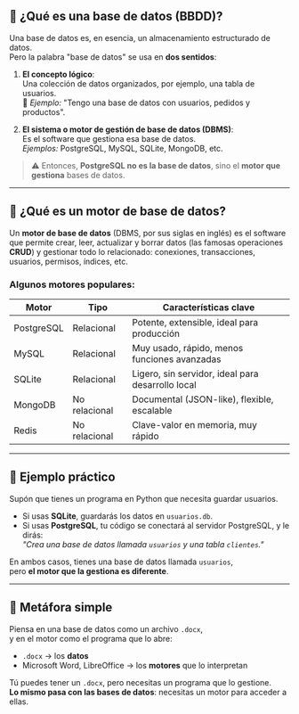 ## 🧠 ¿Qué es una base de datos (BBDD)?

Una base de datos es, en esencia, un almacenamiento estructurado de datos.  
Pero la palabra "base de datos" se usa en **dos sentidos**:

1. **El concepto lógico**:  
   Una colección de datos organizados, por ejemplo, una tabla de usuarios.  
   📂 *Ejemplo:* "Tengo una base de datos con usuarios, pedidos y productos".

2. **El sistema o motor de gestión de base de datos (DBMS)**:  
   Es el software que gestiona esa base de datos.  
   *Ejemplos:* PostgreSQL, MySQL, SQLite, MongoDB, etc.

> ⚠️ Entonces, **PostgreSQL no es la base de datos**, sino el **motor que gestiona** bases de datos.

---

## 🔧 ¿Qué es un motor de base de datos?

Un **motor de base de datos** (DBMS, por sus siglas en inglés) es el software que permite crear, leer, actualizar y borrar datos (las famosas operaciones **CRUD**) y gestionar todo lo relacionado: conexiones, transacciones, usuarios, permisos, índices, etc.

### Algunos motores populares:

| Motor      | Tipo         | Características clave                                           |
|------------|--------------|------------------------------------------------------------------|
| PostgreSQL | Relacional   | Potente, extensible, ideal para producción                      |
| MySQL      | Relacional   | Muy usado, rápido, menos funciones avanzadas                    |
| SQLite     | Relacional   | Ligero, sin servidor, ideal para desarrollo local               |
| MongoDB    | No relacional| Documental (JSON-like), flexible, escalable                     |
| Redis      | No relacional| Clave-valor en memoria, muy rápido                              |

---

## 🧪 Ejemplo práctico

Supón que tienes un programa en Python que necesita guardar usuarios.

- Si usas **SQLite**, guardarás los datos en `usuarios.db`.
- Si usas **PostgreSQL**, tu código se conectará al servidor PostgreSQL, y le dirás:  
  *"Crea una base de datos llamada `usuarios` y una tabla `clientes`."*

En ambos casos, tienes una base de datos llamada `usuarios`,  
pero **el motor que la gestiona es diferente**.

---

## 📌 Metáfora simple

Piensa en una base de datos como un archivo `.docx`,  
y en el motor como el programa que lo abre:

- `.docx` → los **datos**
- Microsoft Word, LibreOffice → los **motores** que lo interpretan

Tú puedes tener un `.docx`, pero necesitas un programa que lo gestione.  
**Lo mismo pasa con las bases de datos**: necesitas un motor para acceder a ellas.

